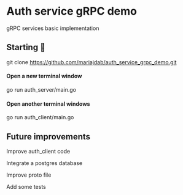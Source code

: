 # Auth service gRPC demo

gRPC services basic implementation

## Starting 🚀
git clone https://github.com/mariajdab/auth_service_grpc_demo.git


#### Open a new terminal window

go run auth_server/main.go

#### Open another terminal windows 

go run auth_client/main.go

## Future improvements

Improve auth_client code

Integrate a postgres database

Improve proto file

Add some tests


